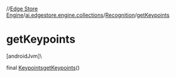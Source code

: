 //[Edge Store Engine](../../../index.md)/[ai.edgestore.engine.collections](../index.md)/[Recognition](index.md)/[getKeypoints](get-keypoints.md)

# getKeypoints

[androidJvm]\

final [Keypoints](../-keypoints/index.md)[getKeypoints](get-keypoints.md)()
